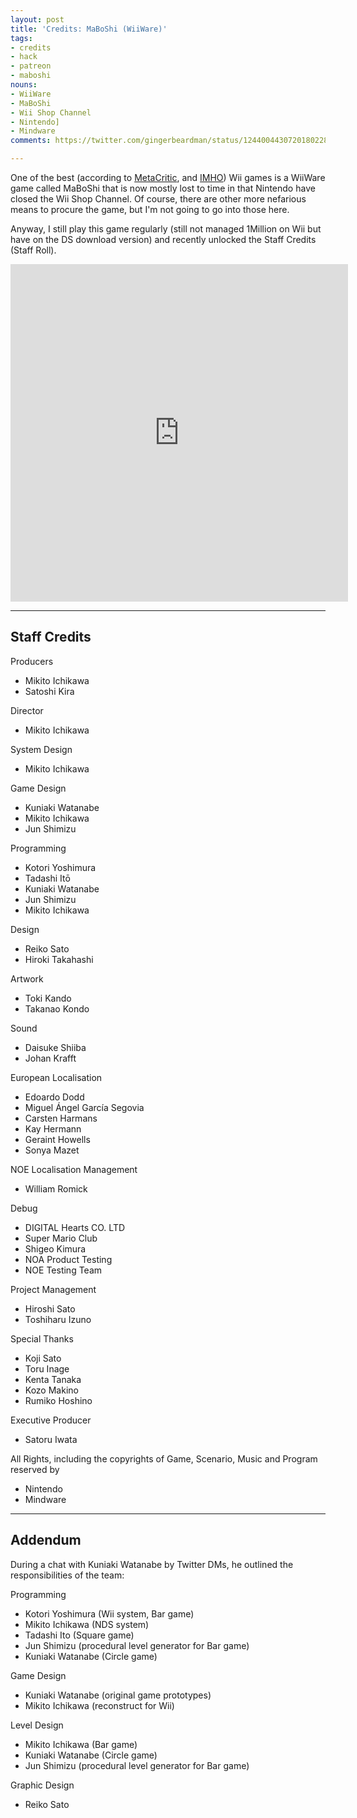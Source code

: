 ```yaml
---
layout: post
title: 'Credits: MaBoShi (WiiWare)'
tags:
- credits
- hack
- patreon
- maboshi
nouns:
- WiiWare
- MaBoShi
- Wii Shop Channel
- Nintendo]
- Mindware
comments: https://twitter.com/gingerbeardman/status/1244004430720180228

---
```


One of the best (according to [MetaCritic](https://www.metacritic.com/game/wii/maboshis-arcade), and [IMHO](https://dreampast.tumblr.com/post/1342575347/maboshi)) Wii games is a WiiWare game called MaBoShi that is now mostly lost to time in that Nintendo have closed the Wii Shop Channel. Of course, there are other more nefarious means to procure the game, but I'm not going to go into those here.

Anyway, I still play this game regularly (still not managed 1Million on Wii but have on the DS download version) and recently unlocked the Staff Credits (Staff Roll).

<iframe width="540" height="540" src="https://www.youtube.com/embed/3z5Hlj2nof4?si=5eJTCJV_pi3oGop5" title="YouTube video player" frameborder="0" allow="accelerometer; autoplay; clipboard-write; encrypted-media; gyroscope; picture-in-picture; web-share" referrerpolicy="strict-origin-when-cross-origin" allowfullscreen></iframe>

----

## Staff Credits

Producers
*   Mikito Ichikawa
*   Satoshi Kira

Director
*   Mikito Ichikawa

System Design
*   Mikito Ichikawa

Game Design
*   Kuniaki Watanabe
*   Mikito Ichikawa
*   Jun Shimizu

Programming
*   Kotori Yoshimura
*   Tadashi Itō
*   Kuniaki Watanabe
*   Jun Shimizu
*   Mikito Ichikawa

Design
*   Reiko Sato
*   Hiroki Takahashi

Artwork
*   Toki Kando
*   Takanao Kondo

Sound
*   Daisuke Shiiba
*   Johan Krafft

European Localisation
*   Edoardo Dodd
*   Miguel Ángel García Segovia
*   Carsten Harmans
*   Kay Hermann
*   Geraint Howells
*   Sonya Mazet

NOE Localisation Management
*   William Romick

Debug
*   DIGITAL Hearts CO. LTD
*   Super Mario Club
*   Shigeo Kimura
*   NOA Product Testing
*   NOE Testing Team

Project Management
*   Hiroshi Sato
*   Toshiharu Izuno

Special Thanks
*   Koji Sato
*   Toru Inage
*   Kenta Tanaka
*   Kozo Makino
*   Rumiko Hoshino

Executive Producer
*   Satoru Iwata

All Rights, including the copyrights of Game, Scenario, Music and Program reserved by
*   Nintendo
*   Mindware

----

## Addendum

During a chat with Kuniaki Watanabe by Twitter DMs, he outlined the responsibilities of the team:

Programming
* Kotori Yoshimura (Wii system, Bar game)
* Mikito Ichikawa (NDS system)
* Tadashi Ito (Square game)
* Jun Shimizu (procedural level generator for Bar game)
* Kuniaki Watanabe (Circle game)

Game Design
* Kuniaki Watanabe (original game prototypes)
* Mikito Ichikawa (reconstruct for Wii)

Level Design
* Mikito Ichikawa (Bar game)
* Kuniaki Watanabe (Circle game)
* Jun Shimizu (procedural level generator for Bar game)

Graphic Design
* Reiko Sato
